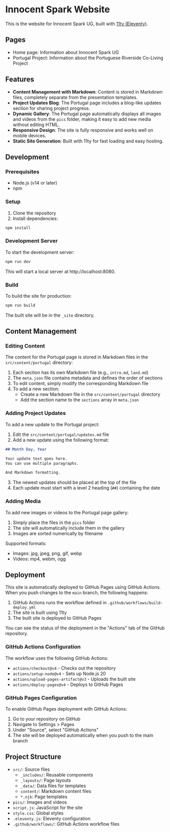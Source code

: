 # Innocent Spark Website

This is the website for Innocent Spark UG, built with [11ty (Eleventy)](https://www.11ty.dev/).

## Pages

- Home page: Information about Innocent Spark UG
- Portugal Project: Information about the Portuguese Riverside Co-Living Project

## Features

- **Content Management with Markdown**: Content is stored in Markdown files, completely separate from the presentation templates.
- **Project Updates Blog**: The Portugal page includes a blog-like updates section for sharing project progress.
- **Dynamic Gallery**: The Portugal page automatically displays all images and videos from the `pics` folder, making it easy to add new media without editing HTML.
- **Responsive Design**: The site is fully responsive and works well on mobile devices.
- **Static Site Generation**: Built with 11ty for fast loading and easy hosting.

## Development

### Prerequisites

- Node.js (v14 or later)
- npm

### Setup

1. Clone the repository
2. Install dependencies:

```bash
npm install
```

### Development Server

To start the development server:

```bash
npm run dev
```

This will start a local server at http://localhost:8080.

### Build

To build the site for production:

```bash
npm run build
```

The built site will be in the `_site` directory.

## Content Management

### Editing Content

The content for the Portugal page is stored in Markdown files in the `src/content/portugal` directory:

1. Each section has its own Markdown file (e.g., `intro.md`, `land.md`)
2. The `meta.json` file contains metadata and defines the order of sections
3. To edit content, simply modify the corresponding Markdown file
4. To add a new section:
   - Create a new Markdown file in the `src/content/portugal` directory
   - Add the section name to the `sections` array in `meta.json`

### Adding Project Updates

To add a new update to the Portugal project:

1. Edit the `src/content/portugal/updates.md` file
2. Add a new update using the following format:

```markdown
## Month Day, Year

Your update text goes here. 
You can use multiple paragraphs.

And Markdown formatting.
```

3. The newest updates should be placed at the top of the file
4. Each update must start with a level 2 heading (`##`) containing the date

### Adding Media

To add new images or videos to the Portugal page gallery:

1. Simply place the files in the `pics` folder
2. The site will automatically include them in the gallery
3. Images are sorted numerically by filename

Supported formats:
- Images: jpg, jpeg, png, gif, webp
- Videos: mp4, webm, ogg

## Deployment

This site is automatically deployed to GitHub Pages using GitHub Actions. When you push changes to the `main` branch, the following happens:

1. GitHub Actions runs the workflow defined in `.github/workflows/build-deploy.yml`
2. The site is built using 11ty
3. The built site is deployed to GitHub Pages

You can see the status of the deployment in the "Actions" tab of the GitHub repository.

### GitHub Actions Configuration

The workflow uses the following GitHub Actions:
- `actions/checkout@v4` - Checks out the repository
- `actions/setup-node@v4` - Sets up Node.js 20
- `actions/upload-pages-artifact@v3` - Uploads the built site
- `actions/deploy-pages@v4` - Deploys to GitHub Pages

### GitHub Pages Configuration

To enable GitHub Pages deployment with GitHub Actions:

1. Go to your repository on GitHub
2. Navigate to Settings > Pages
3. Under "Source", select "GitHub Actions"
4. The site will be deployed automatically when you push to the main branch

## Project Structure

- `src/`: Source files
  - `_includes/`: Reusable components
  - `_layouts/`: Page layouts
  - `_data/`: Data files for templates
  - `content/`: Markdown content files
  - `*.njk`: Page templates
- `pics/`: Images and videos
- `script.js`: JavaScript for the site
- `style.css`: Global styles
- `.eleventy.js`: Eleventy configuration
- `.github/workflows/`: GitHub Actions workflow files
